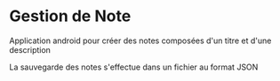 # Gestion de Note

Application android pour créer des notes composées d'un titre et d'une description

La sauvegarde des notes s'effectue dans un fichier au format JSON
